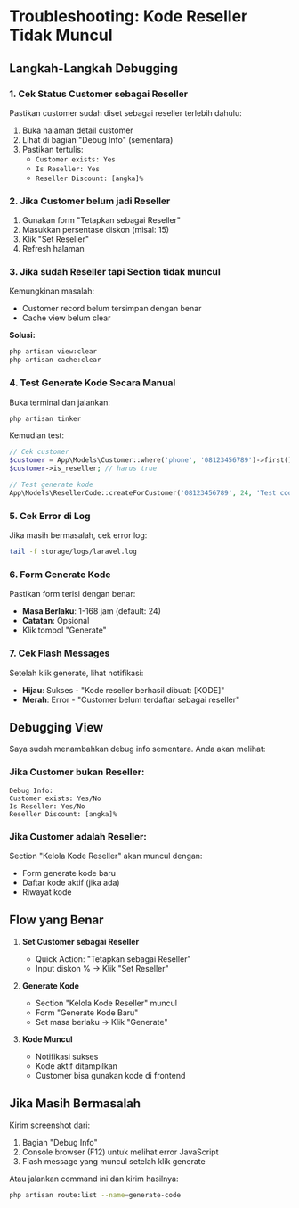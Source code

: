 # Troubleshooting: Kode Reseller Tidak Muncul

## Langkah-Langkah Debugging

### 1. **Cek Status Customer sebagai Reseller**
Pastikan customer sudah diset sebagai reseller terlebih dahulu:

1. Buka halaman detail customer
2. Lihat di bagian "Debug Info" (sementara)
3. Pastikan tertulis:
   - `Customer exists: Yes`
   - `Is Reseller: Yes`
   - `Reseller Discount: [angka]%`

### 2. **Jika Customer belum jadi Reseller**
1. Gunakan form "Tetapkan sebagai Reseller" 
2. Masukkan persentase diskon (misal: 15)
3. Klik "Set Reseller"
4. Refresh halaman

### 3. **Jika sudah Reseller tapi Section tidak muncul**
Kemungkinan masalah:
- Customer record belum tersimpan dengan benar
- Cache view belum clear

**Solusi:**
```bash
php artisan view:clear
php artisan cache:clear
```

### 4. **Test Generate Kode Secara Manual**
Buka terminal dan jalankan:
```bash
php artisan tinker
```

Kemudian test:
```php
// Cek customer
$customer = App\Models\Customer::where('phone', '08123456789')->first();
$customer->is_reseller; // harus true

// Test generate kode
App\Models\ResellerCode::createForCustomer('08123456789', 24, 'Test code');
```

### 5. **Cek Error di Log**
Jika masih bermasalah, cek error log:
```bash
tail -f storage/logs/laravel.log
```

### 6. **Form Generate Kode**
Pastikan form terisi dengan benar:
- **Masa Berlaku**: 1-168 jam (default: 24)
- **Catatan**: Opsional
- Klik tombol "Generate"

### 7. **Cek Flash Messages**
Setelah klik generate, lihat notifikasi:
- **Hijau**: Sukses - "Kode reseller berhasil dibuat: [KODE]"
- **Merah**: Error - "Customer belum terdaftar sebagai reseller"

## Debugging View

Saya sudah menambahkan debug info sementara. Anda akan melihat:

### Jika Customer bukan Reseller:
```
Debug Info:
Customer exists: Yes/No
Is Reseller: Yes/No  
Reseller Discount: [angka]%
```

### Jika Customer adalah Reseller:
Section "Kelola Kode Reseller" akan muncul dengan:
- Form generate kode baru
- Daftar kode aktif (jika ada)
- Riwayat kode

## Flow yang Benar

1. **Set Customer sebagai Reseller**
   - Quick Action: "Tetapkan sebagai Reseller" 
   - Input diskon % → Klik "Set Reseller"

2. **Generate Kode**
   - Section "Kelola Kode Reseller" muncul
   - Form "Generate Kode Baru"
   - Set masa berlaku → Klik "Generate"

3. **Kode Muncul**
   - Notifikasi sukses
   - Kode aktif ditampilkan
   - Customer bisa gunakan kode di frontend

## Jika Masih Bermasalah

Kirim screenshot dari:
1. Bagian "Debug Info" 
2. Console browser (F12) untuk melihat error JavaScript
3. Flash message yang muncul setelah klik generate

Atau jalankan command ini dan kirim hasilnya:
```bash
php artisan route:list --name=generate-code
```

